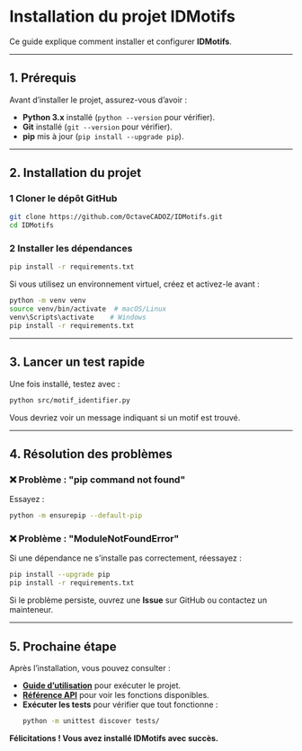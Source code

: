 #  Installation du projet IDMotifs

Ce guide explique comment installer et configurer **IDMotifs**.

---

##  **1. Prérequis**
Avant d’installer le projet, assurez-vous d’avoir :
- **Python 3.x** installé (`python --version` pour vérifier).
- **Git** installé (`git --version` pour vérifier).
- **pip** mis à jour (`pip install --upgrade pip`).

---

##  **2. Installation du projet**
###  1️ Cloner le dépôt GitHub
```sh
git clone https://github.com/OctaveCADOZ/IDMotifs.git
cd IDMotifs
```

###  2️ Installer les dépendances
```sh
pip install -r requirements.txt
```

Si vous utilisez un environnement virtuel, créez et activez-le avant :
```sh
python -m venv venv
source venv/bin/activate  # macOS/Linux
venv\Scripts\activate    # Windows
pip install -r requirements.txt
```

---

##  **3. Lancer un test rapide**
Une fois installé, testez avec :
```sh
python src/motif_identifier.py
```
Vous devriez voir un message indiquant si un motif est trouvé.

---

##  **4. Résolution des problèmes**
### ❌ Problème : "pip command not found"
Essayez :
```sh
python -m ensurepip --default-pip
```

### ❌ Problème : "ModuleNotFoundError"
Si une dépendance ne s’installe pas correctement, réessayez :
```sh
pip install --upgrade pip
pip install -r requirements.txt
```

Si le problème persiste, ouvrez une **Issue** sur GitHub ou contactez un mainteneur.

---

##  **5. Prochaine étape**
Après l’installation, vous pouvez consulter :
- **[Guide d’utilisation](usage.md)** pour exécuter le projet.
- **[Référence API](api_reference.md)** pour voir les fonctions disponibles.
- **Exécuter les tests** pour vérifier que tout fonctionne :
  ```sh
  python -m unittest discover tests/
  ```

**Félicitations ! Vous avez installé IDMotifs avec succès.**
